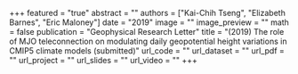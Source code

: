 +++
featured = "true"
abstract = ""
authors = ["Kai-Chih Tseng", "Elizabeth Barnes", "Eric Maloney"]
date = "2019"
image = ""
image_preview = ""
math = false
publication = "Geophysical Research Letter"
title = "(2019) The role of MJO teleconnection on modulating daily geopotential height variations in CMIP5 climate models (submitted)"
url_code = ""
url_dataset = ""
url_pdf = ""
url_project = ""
url_slides = ""
url_video = ""
+++
